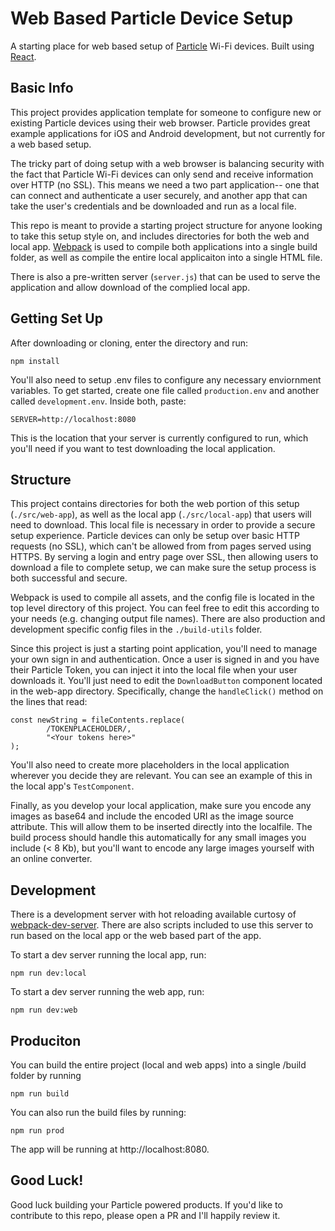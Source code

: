 # Web Based Particle Device Setup

A starting place for web based setup of [Particle](https://www.particle.io/) Wi-Fi devices. Built using [React](https://reactjs.org/).

## Basic Info

This project provides application template for someone to configure new or existing Particle devices using their web browser. Particle provides great example applications for iOS and Android development, but not currently for a web based setup.

The tricky part of doing setup with a web browser is balancing security with the fact that Particle Wi-Fi devices can only send and receive information over HTTP (no SSL). This means we need a two part application-- one that can connect and authenticate a user securely, and another app that can take the user's credentials and be downloaded and run as a local file.

This repo is meant to provide a starting project structure for anyone looking to take this setup style on, and includes directories for both the web and local app. [Webpack](https://webpack.js.org/) is used to compile both applications into a single build folder, as well as compile the entire local applicaiton into a single HTML file.

There is also a pre-written server (`server.js`) that can be used to serve the application and allow download of the complied local app.

## Getting Set Up

After downloading or cloning, enter the directory and run:

```
npm install
```

You'll also need to setup .env files to configure any necessary enviornment variables. To get started, create one file called `production.env` and another called `development.env`. Inside both, paste:

```
SERVER=http://localhost:8080
```

This is the location that your server is currently configured to run, which you'll need if you want to test downloading the local application.

## Structure

This project contains directories for both the web portion of this setup (`./src/web-app`), as well as the local app (`./src/local-app`) that users will need to download. This local file is necessary in order to provide a secure setup experience. Particle devices can only be setup over basic HTTP requests (no SSL), which can't be allowed from from pages served using HTTPS. By serving a login and entry page over SSL, then allowing users to download a file to complete setup, we can make sure the setup process is both successful and secure.

Webpack is used to compile all assets, and the config file is located in the top level directory of this project. You can feel free to edit this according to your needs (e.g. changing output file names). There are also production and development specific config files in the `./build-utils` folder.

Since this project is just a starting point application, you'll need to manage your own sign in and authentication. Once a user is signed in and you have their Particle Token, you can inject it into the local file when your user downloads it. You'll just need to edit the `DownloadButton` component located in the web-app directory. Specifically, change the `handleClick()` method on the lines that read:

```
const newString = fileContents.replace(
        /TOKENPLACEHOLDER/,
        "<Your tokens here>"
);
```

You'll also need to create more placeholders in the local application wherever you decide they are relevant. You can see an example of this in the local app's `TestComponent`.

Finally, as you develop your local application, make sure you encode any images as base64 and include the encoded URI as the image source attribute. This will allow them to be inserted directly into the localfile. The build process should handle this automatically for any small images you include (< 8 Kb), but you'll want to encode any large images yourself with an online converter.

## Development

There is a development server with hot reloading available curtosy of [webpack-dev-server](https://github.com/webpack/webpack-dev-server). There are also scripts included to use this server to run based on the local app or the web based part of the app.

To start a dev server running the local app, run:

```
npm run dev:local
```

To start a dev server running the web app, run:

```
npm run dev:web
```

## Produciton

You can build the entire project (local and web apps) into a single /build folder by running

```
npm run build
```

You can also run the build files by running:

```
npm run prod
```

The app will be running at http://localhost:8080.

## Good Luck!

Good luck building your Particle powered products. If you'd like to contribute to this repo, please open a PR and I'll happily review it.
